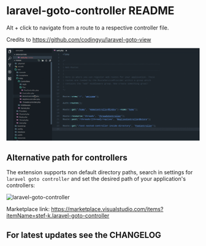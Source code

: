 # laravel-goto-controller README

Alt + click to navigate from a route to a respective controller file.

Credits to https://github.com/codingyu/laravel-goto-view

![laravel-goto-controller](images/laravel-goto-controller.gif)

## Alternative path for controllers

The extension supports non default directory paths, search in settings for `laravel goto controller` and set the desired path
of your application's controllers:

![laravel-goto-controller](settings-alternative-controllers-path)

Marketplace link: https://marketplace.visualstudio.com/items?itemName=stef-k.laravel-goto-controller

## For latest updates see the CHANGELOG
